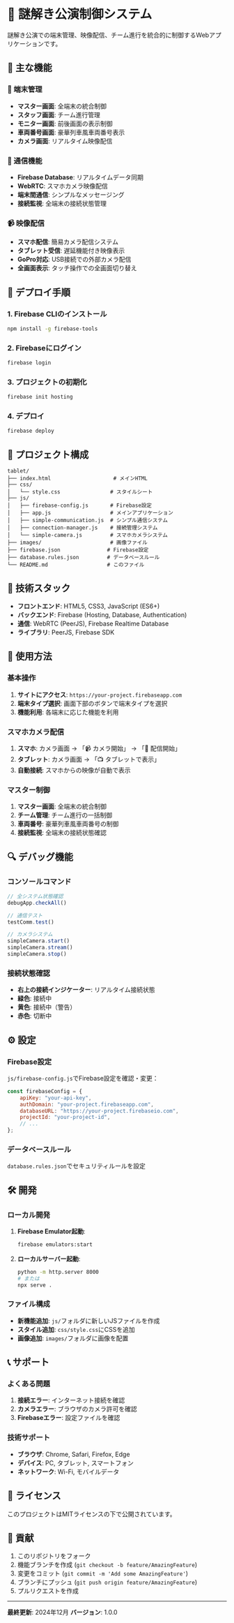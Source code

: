 # 🚂 謎解き公演制御システム

謎解き公演での端末管理、映像配信、チーム進行を統合的に制御するWebアプリケーションです。

## 🌟 主な機能

### 📱 端末管理
- **マスター画面**: 全端末の統合制御
- **スタッフ画面**: チーム進行管理
- **モニター画面**: 前後画面の表示制御
- **車両番号画面**: 豪華列車風車両番号表示
- **カメラ画面**: リアルタイム映像配信

### 🔗 通信機能
- **Firebase Database**: リアルタイムデータ同期
- **WebRTC**: スマホカメラ映像配信
- **端末間通信**: シンプルなメッセージング
- **接続監視**: 全端末の接続状態管理

### 📹 映像配信
- **スマホ配信**: 簡易カメラ配信システム
- **タブレット受信**: 遅延機能付き映像表示
- **GoPro対応**: USB接続での外部カメラ配信
- **全画面表示**: タッチ操作での全画面切り替え

## 🚀 デプロイ手順

### 1. Firebase CLIのインストール
```bash
npm install -g firebase-tools
```

### 2. Firebaseにログイン
```bash
firebase login
```

### 3. プロジェクトの初期化
```bash
firebase init hosting
```

### 4. デプロイ
```bash
firebase deploy
```

## 📁 プロジェクト構成

```
tablet/
├── index.html                    # メインHTML
├── css/
│   └── style.css                # スタイルシート
├── js/
│   ├── firebase-config.js       # Firebase設定
│   ├── app.js                   # メインアプリケーション
│   ├── simple-communication.js  # シンプル通信システム
│   ├── connection-manager.js    # 接続管理システム
│   └── simple-camera.js         # スマホカメラシステム
├── images/                      # 画像ファイル
├── firebase.json               # Firebase設定
├── database.rules.json         # データベースルール
└── README.md                   # このファイル
```

## 🔧 技術スタック

- **フロントエンド**: HTML5, CSS3, JavaScript (ES6+)
- **バックエンド**: Firebase (Hosting, Database, Authentication)
- **通信**: WebRTC (PeerJS), Firebase Realtime Database
- **ライブラリ**: PeerJS, Firebase SDK

## 📱 使用方法

### 基本操作
1. **サイトにアクセス**: `https://your-project.firebaseapp.com`
2. **端末タイプ選択**: 画面下部のボタンで端末タイプを選択
3. **機能利用**: 各端末に応じた機能を利用

### スマホカメラ配信
1. **スマホ**: カメラ画面 → 「📹 カメラ開始」 → 「🚀 配信開始」
2. **タブレット**: カメラ画面 → 「📺 タブレットで表示」
3. **自動接続**: スマホからの映像が自動で表示

### マスター制御
1. **マスター画面**: 全端末の統合制御
2. **チーム管理**: チーム進行の一括制御
3. **車両番号**: 豪華列車風車両番号の制御
4. **接続監視**: 全端末の接続状態確認

## 🔍 デバッグ機能

### コンソールコマンド
```javascript
// 全システム状態確認
debugApp.checkAll()

// 通信テスト
testComm.test()

// カメラシステム
simpleCamera.start()
simpleCamera.stream()
simpleCamera.stop()
```

### 接続状態確認
- **右上の接続インジケーター**: リアルタイム接続状態
- **緑色**: 接続中
- **黄色**: 接続中（警告）
- **赤色**: 切断中

## ⚙️ 設定

### Firebase設定
`js/firebase-config.js`でFirebase設定を確認・変更：
```javascript
const firebaseConfig = {
    apiKey: "your-api-key",
    authDomain: "your-project.firebaseapp.com",
    databaseURL: "https://your-project.firebaseio.com",
    projectId: "your-project-id",
    // ...
};
```

### データベースルール
`database.rules.json`でセキュリティルールを設定

## 🛠️ 開発

### ローカル開発
1. **Firebase Emulator起動**:
   ```bash
   firebase emulators:start
   ```

2. **ローカルサーバー起動**:
   ```bash
   python -m http.server 8000
   # または
   npx serve .
   ```

### ファイル構成
- **新機能追加**: `js/`フォルダに新しいJSファイルを作成
- **スタイル追加**: `css/style.css`にCSSを追加
- **画像追加**: `images/`フォルダに画像を配置

## 📞 サポート

### よくある問題
1. **接続エラー**: インターネット接続を確認
2. **カメラエラー**: ブラウザのカメラ許可を確認
3. **Firebaseエラー**: 設定ファイルを確認

### 技術サポート
- **ブラウザ**: Chrome, Safari, Firefox, Edge
- **デバイス**: PC, タブレット, スマートフォン
- **ネットワーク**: Wi-Fi, モバイルデータ

## 📄 ライセンス

このプロジェクトはMITライセンスの下で公開されています。

## 🤝 貢献

1. このリポジトリをフォーク
2. 機能ブランチを作成 (`git checkout -b feature/AmazingFeature`)
3. 変更をコミット (`git commit -m 'Add some AmazingFeature'`)
4. ブランチにプッシュ (`git push origin feature/AmazingFeature`)
5. プルリクエストを作成

---

**最終更新**: 2024年12月
**バージョン**: 1.0.0 